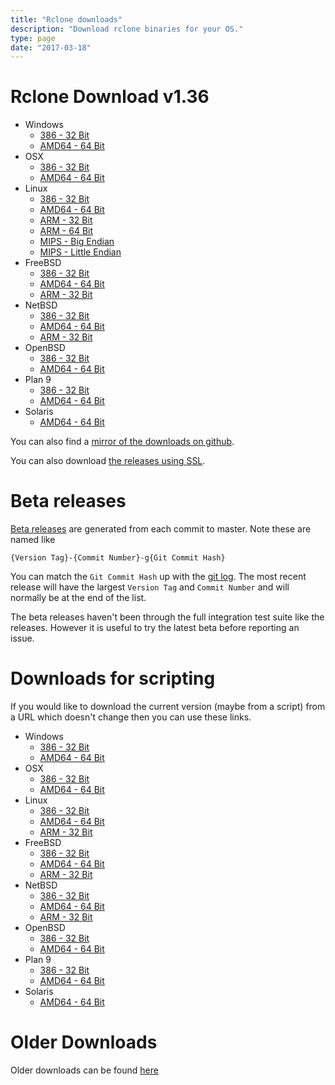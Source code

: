 ```yaml
---
title: "Rclone downloads"
description: "Download rclone binaries for your OS."
type: page
date: "2017-03-18"
---
```


Rclone Download v1.36
=====================

  * Windows
    * [386 - 32 Bit](http://downloads.rclone.org/rclone-v1.36-windows-386.zip)
    * [AMD64 - 64 Bit](http://downloads.rclone.org/rclone-v1.36-windows-amd64.zip)
  * OSX
    * [386 - 32 Bit](http://downloads.rclone.org/rclone-v1.36-osx-386.zip)
    * [AMD64 - 64 Bit](http://downloads.rclone.org/rclone-v1.36-osx-amd64.zip)
  * Linux
    * [386 - 32 Bit](http://downloads.rclone.org/rclone-v1.36-linux-386.zip)
    * [AMD64 - 64 Bit](http://downloads.rclone.org/rclone-v1.36-linux-amd64.zip)
    * [ARM - 32 Bit](http://downloads.rclone.org/rclone-v1.36-linux-arm.zip)
    * [ARM - 64 Bit](http://downloads.rclone.org/rclone-v1.36-linux-arm64.zip)
    * [MIPS - Big Endian](http://downloads.rclone.org/rclone-v1.36-linux-mips.zip)
    * [MIPS - Little Endian](http://downloads.rclone.org/rclone-v1.36-linux-mipsle.zip)
  * FreeBSD
    * [386 - 32 Bit](http://downloads.rclone.org/rclone-v1.36-freebsd-386.zip)
    * [AMD64 - 64 Bit](http://downloads.rclone.org/rclone-v1.36-freebsd-amd64.zip)
    * [ARM - 32 Bit](http://downloads.rclone.org/rclone-v1.36-freebsd-arm.zip)
  * NetBSD
    * [386 - 32 Bit](http://downloads.rclone.org/rclone-v1.36-netbsd-386.zip)
    * [AMD64 - 64 Bit](http://downloads.rclone.org/rclone-v1.36-netbsd-amd64.zip)
    * [ARM - 32 Bit](http://downloads.rclone.org/rclone-v1.36-netbsd-arm.zip)
  * OpenBSD
    * [386 - 32 Bit](http://downloads.rclone.org/rclone-v1.36-openbsd-386.zip)
    * [AMD64 - 64 Bit](http://downloads.rclone.org/rclone-v1.36-openbsd-amd64.zip)
  * Plan 9
    * [386 - 32 Bit](http://downloads.rclone.org/rclone-v1.36-plan9-386.zip)
    * [AMD64 - 64 Bit](http://downloads.rclone.org/rclone-v1.36-plan9-amd64.zip)
  * Solaris
    * [AMD64 - 64 Bit](http://downloads.rclone.org/rclone-v1.36-solaris-amd64.zip)

You can also find a [mirror of the downloads on github](https://github.com/ncw/rclone/releases/tag/v1.36).

You can also download [the releases using SSL](https://downloads-rclone-org-7d7d567e.cdn.memsites.com/).

Beta releases
=============

[Beta releases](http://beta.rclone.org) are generated from each commit
to master.  Note these are named like

    {Version Tag}-{Commit Number}-g{Git Commit Hash}

You can match the `Git Commit Hash` up with the [git
log](https://github.com/ncw/rclone/commits/master).  The most recent
release will have the largest `Version Tag` and `Commit Number` and
will normally be at the end of the list.

The beta releases haven't been through the full integration test suite
like the releases.  However it is useful to try the latest beta before
reporting an issue.

Downloads for scripting
=======================

If you would like to download the current version (maybe from a
script) from a URL which doesn't change then you can use these links.

  * Windows
    * [386 - 32 Bit](http://downloads.rclone.org/rclone-current-windows-386.zip)
    * [AMD64 - 64 Bit](http://downloads.rclone.org/rclone-current-windows-amd64.zip)
  * OSX
    * [386 - 32 Bit](http://downloads.rclone.org/rclone-current-osx-386.zip)
    * [AMD64 - 64 Bit](http://downloads.rclone.org/rclone-current-osx-amd64.zip)
  * Linux
    * [386 - 32 Bit](http://downloads.rclone.org/rclone-current-linux-386.zip)
    * [AMD64 - 64 Bit](http://downloads.rclone.org/rclone-current-linux-amd64.zip)
    * [ARM - 32 Bit](http://downloads.rclone.org/rclone-current-linux-arm.zip)
  * FreeBSD
    * [386 - 32 Bit](http://downloads.rclone.org/rclone-current-freebsd-386.zip)
    * [AMD64 - 64 Bit](http://downloads.rclone.org/rclone-current-freebsd-amd64.zip)
    * [ARM - 32 Bit](http://downloads.rclone.org/rclone-current-freebsd-arm.zip)
  * NetBSD
    * [386 - 32 Bit](http://downloads.rclone.org/rclone-current-netbsd-386.zip)
    * [AMD64 - 64 Bit](http://downloads.rclone.org/rclone-current-netbsd-amd64.zip)
    * [ARM - 32 Bit](http://downloads.rclone.org/rclone-current-netbsd-arm.zip)
  * OpenBSD
    * [386 - 32 Bit](http://downloads.rclone.org/rclone-current-openbsd-386.zip)
    * [AMD64 - 64 Bit](http://downloads.rclone.org/rclone-current-openbsd-amd64.zip)
  * Plan 9
    * [386 - 32 Bit](http://downloads.rclone.org/rclone-current-plan9-386.zip)
    * [AMD64 - 64 Bit](http://downloads.rclone.org/rclone-current-plan9-amd64.zip)
  * Solaris
    * [AMD64 - 64 Bit](http://downloads.rclone.org/rclone-current-solaris-amd64.zip)

Older Downloads
==============

Older downloads can be found [here](http://downloads.rclone.org/)
